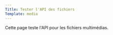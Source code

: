 ```yaml
---
Title: Tester l'API des fichiers
Template: media
---
```

Cette page teste l'API pour les fichiers multimédias.